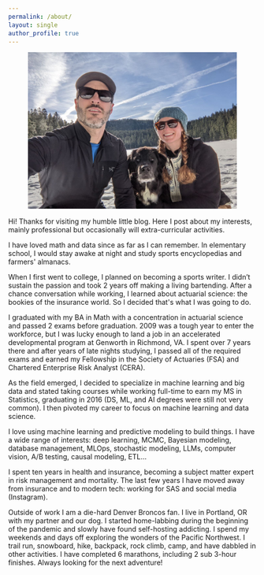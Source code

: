 ```yaml
---
permalink: /about/
layout: single
author_profile: true
---
```


<figure class="align-center">
  <img src="/assets/images/me.jpg" alt="">
</figure>

<p>
Hi! Thanks for visiting my humble little blog. Here I post about my interests, mainly professional but occasionally will extra-curricular activities.
</p>
<p>
I have loved math and data since as far as I can remember. In elementary school, I would stay awake at night and study sports encyclopedias and farmers' almanacs.
</p>
<p>
When I first went to college, I planned on becoming a sports writer. I didn’t sustain the passion and took 2 years off making a living bartending. After a chance conversation while working, I learned about actuarial science: the bookies of the insurance world. So I decided that's what I was going to do.
</p>
<p>
I graduated with my BA in Math with a concentration in actuarial science and passed 2 exams before graduation. 2009 was a tough year to enter the workforce, but I was lucky enough to land a job in an accelerated developmental program at Genworth in Richmond, VA. I spent over 7 years there and after years of late nights studying, I passed all of the required exams and earned my Fellowship in the  Society of Actuaries (FSA) and Chartered Enterprise Risk Analyst (CERA).
</p>
<p>
As the field emerged, I decided to specialize in machine learning and big data and stated taking courses while working full-time to earn my MS in Statistics, graduating in 2016 (DS, ML, and AI degrees were still not very common). I then pivoted my career to focus on machine learning and data science.
</p>
<p>
I love using machine learning and predictive modeling to build things. I have a wide range of interests: deep learning, MCMC, Bayesian modeling, database management, MLOps, stochastic modeling, LLMs, computer vision, A/B testing, causal modeling, ETL...
</p>
<p>
I spent ten years in health and insurance, becoming a subject matter expert in risk management and mortality. The last few years I have moved away from insurance and to modern tech: working for SAS and social media (Instagram).
</p>
<p>
Outside of work I am a die-hard Denver Broncos fan. I live in Portland, OR with my partner and our dog. I started home-labbing during the beginning of the pandemic and slowly have found self-hosting addicting. I spend my weekends and days off exploring the wonders of the Pacific Northwest. I trail run, snowboard, hike, backpack, rock climb, camp, and have dabbled in other activities. I have completed 6 marathons, including 2 sub 3-hour finishes. Always looking for the next adventure!
</p>